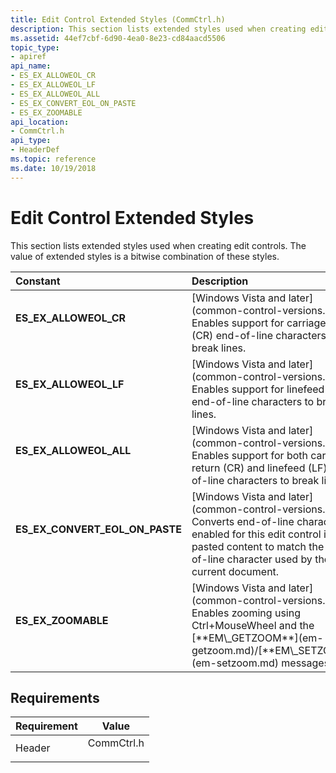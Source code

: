 ```yaml
---
title: Edit Control Extended Styles (CommCtrl.h)
description: This section lists extended styles used when creating edit controls. The value of extended styles is a bitwise combination of these styles.
ms.assetid: 44ef7cbf-6d90-4ea0-8e23-cd84aacd5506
topic_type:
- apiref
api_name:
- ES_EX_ALLOWEOL_CR
- ES_EX_ALLOWEOL_LF
- ES_EX_ALLOWEOL_ALL
- ES_EX_CONVERT_EOL_ON_PASTE
- ES_EX_ZOOMABLE
api_location:
- CommCtrl.h
api_type:
- HeaderDef
ms.topic: reference
ms.date: 10/19/2018
---
```


# Edit Control Extended Styles

This section lists extended styles used when creating edit controls. The value of extended styles is a bitwise combination of these styles.



<table>
<colgroup>
<col style="width: 50%" />
<col style="width: 50%" />
</colgroup>
<thead>
<tr class="header">
<th style="text-align: left;">Constant</th>
<th style="text-align: left;">Description</th>
</tr>
</thead>
<tbody>
<tr class="odd">
<td style="text-align: left;"><span id="ES_EX_ALLOWEOL_CR"></span><span id="es_ex_alloweol_cr"></span><dl> <dt><strong>ES_EX_ALLOWEOL_CR</strong></dt> </dl></td>
<td style="text-align: left;">[Windows Vista and later](common-control-versions.md). Enables support for carriage return (CR) end-of-line characters to break lines.<br/></td>
</tr>
<tr class="even">
<td style="text-align: left;"><span id="ES_EX_ALLOWEOL_LF"></span><span id="es_ex_alloweol_lf"></span><dl> <dt><strong>ES_EX_ALLOWEOL_LF</strong></dt> </dl></td>
<td style="text-align: left;">[Windows Vista and later](common-control-versions.md). Enables support for linefeed (LF) end-of-line characters to break lines.<br/></td>
</tr>
<tr class="odd">
<td style="text-align: left;"><span id="ES_EX_ALLOWEOL_ALL"></span><span id="es_ex_alloweol_all"></span><dl> <dt><strong>ES_EX_ALLOWEOL_ALL</strong></dt> </dl></td>
<td style="text-align: left;">[Windows Vista and later](common-control-versions.md). Enables support for both carriage return (CR) and linefeed (LF) end-of-line characters to break lines.<br/></td>
</tr>
<tr class="even">
<td style="text-align: left;"><span id="ES_EX_CONVERT_EOL_ON_PASTE"></span><span id="es_ex_convert_eol_on_paste"></span><dl> <dt><strong>ES_EX_CONVERT_EOL_ON_PASTE</strong></dt> </dl></td>
<td style="text-align: left;">[Windows Vista and later](common-control-versions.md). Converts end-of-line characters enabled for this edit control in pasted content to match the end-of-line character used by the current document.<br/></td>
</tr>
<tr class="odd">
<td style="text-align: left;"><span id="ES_EX_ZOOMABLE"></span><span id="es_ex_zoomable"></span><dl> <dt><strong>ES_EX_ZOOMABLE</strong></dt> </dl></td>
<td style="text-align: left;">[Windows Vista and later](common-control-versions.md). Enables zooming using Ctrl+MouseWheel and the [**EM\_GETZOOM**](em-getzoom.md)/[**EM\_SETZOOM**](em-setzoom.md) messages.<br/></td>
</tr>
</tbody>
</table>



## Requirements



| Requirement | Value |
|-------------------|---------------------------------------------------------------------------------------|
| Header<br/> | <dl> <dt>CommCtrl.h</dt> </dl> |



 

 





